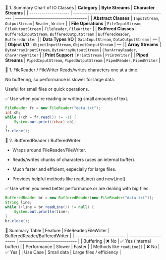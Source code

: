 🧾 1. Summary Chart of IO Classes
| **Category**         | **Byte Streams**                                | **Character Streams**                |
| -------------------- | ----------------------------------------------- | ------------------------------------ |
| **Abstract Classes** | `InputStream`, `OutputStream`                   | `Reader`, `Writer`                   |
| **File Operations**  | `FileInputStream`, `FileOutputStream`           | `FileReader`, `FileWriter`           |
| **Buffered Classes** | `BufferedInputStream`, `BufferedOutputStream`   | `BufferedReader`, `BufferedWriter`   |
| **Data Types I/O**   | `DataInputStream`, `DataOutputStream`           | —                                    |
| **Object I/O**       | `ObjectInputStream`, `ObjectOutputStream`       | —                                    |
| **Array Streams**    | `ByteArrayInputStream`, `ByteArrayOutputStream` | `CharArrayReader`, `CharArrayWriter` |
| **Print Support**    | `PrintStream`                                   | `PrintWriter`                        |
| **Piped Streams**    | `PipedInputStream`, `PipedOutputStream`         | `PipedReader`, `PipedWriter`         |


🔸 1. FileReader / FileWriter
Reads/writes characters one at a time.

No buffering, so performance is slower for large data.

Useful for small files or quick operations.

✅ Use when you're reading or writing small amounts of text.

```java
FileReader fr = new FileReader("data.txt");
int ch;
while ((ch = fr.read()) != -1) {
    System.out.print((char) ch);
}
fr.close();

```


🔸 2. BufferedReader / BufferedWriter
- Wraps around FileReader/FileWriter.

- Reads/writes chunks of characters (uses an internal buffer).

- Much faster and efficient, especially for large files.

- Provides helpful methods like readLine() and newLine().

✅ Use when you need better performance or are dealing with big files.

```java
BufferedReader br = new BufferedReader(new FileReader("data.txt"));
String line;
while ((line = br.readLine()) != null) {
    System.out.println(line);
}
br.close();

```

🔹 Summary Table
| Feature                   | FileReader/FileWriter | BufferedReader/BufferedWriter |
| ------------------------- | --------------------- | ----------------------------- |
| Buffering                 | ❌ No                  | ✅ Yes (internal buffer)       |
| Performance               | Slower                | Faster                        |
| Methods like `readLine()` | ❌ No                  | ✅ Yes                         |
| Use Case                  | Small data            | Large files / efficiency      |

